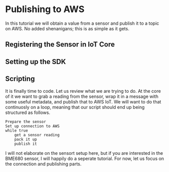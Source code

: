 # Publishing to AWS
In this tutorial we will obtain a value from a sensor and publish it to a topic on AWS. No added shenanigans; this is as simple as it gets.

## Registering the Sensor in IoT Core

## Setting up the SDK

## Scripting
It is finally time to code. Let us review what we are trying to do.
At the core of it we want to grab a reading from the sensor, wrap it in a message with some useful metadata, and publish that to AWS IoT. We will want to do that continuosly on a loop, meaning that our script should end up being structured as follows.<br>
```
Prepare the sensor
Set up connection to AWS
while true
    get a sensor reading
    pack it up
    publish it
```
I will not elaborate on the sensort setup here, but if you are interested in the BME680 sensor, I will happily do a seperate tutorial. For now, let us focus on the connection and publishing parts.<br>
